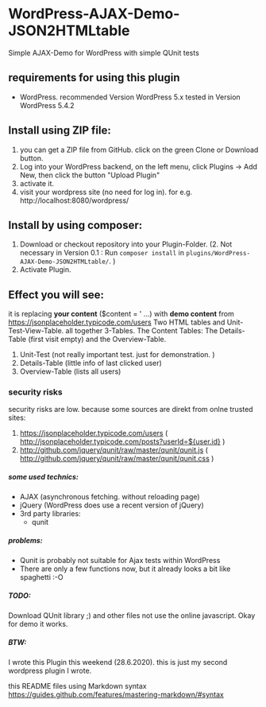 # WordPress-AJAX-Demo-JSON2HTMLtable
Simple AJAX-Demo for WordPress with simple QUnit tests

## requirements for using this plugin
* WordPress. recommended Version WordPress 5.x 
tested in Version WordPress 5.4.2

## Install using ZIP file:
1. you can get a ZIP file from GitHub. click on the green Clone or Download button.
1. Log into your WordPress backend, on the left menu, 
click Plugins -> Add New, then click the button "Upload Plugin" 
1. activate it.
1. visit your wordpress site (no need for log in). for e.g. http://localhost:8080/wordpress/

## Install by using composer:

1. Download or checkout repository into your Plugin-Folder.
(2. Not necessary in Version 0.1 :
   Run `composer install` in `plugins/WordPress-AJAX-Demo-JSON2HTMLtable/`. )
1. Activate Plugin.


## Effect you will see:
it is replacing **your content** ($content = ' ...) with **demo content** from https://jsonplaceholder.typicode.com/users
Two HTML tables and Unit-Test-View-Table. all together 3-Tables. 
The Content Tables: The Details-Table (first visit empty) and the Overview-Table.
1. Unit-Test (not really important test. just for demonstration. )
1. Details-Table (little info of last clicked user)
1. Overview-Table (lists all users)

### security risks
security risks are low. because
some sources are direkt from onlne trusted sites:
1. https://jsonplaceholder.typicode.com/users ( http://jsonplaceholder.typicode.com/posts?userId=${user.id} )
1. http://github.com/jquery/qunit/raw/master/qunit/qunit.js ( http://github.com/jquery/qunit/raw/master/qunit/qunit.css )

##### some used technics:
* AJAX (asynchronous fetching. without reloading page)
* jQuery (WordPress does use a recent version of jQuery)
* 3rd party libraries:
  * qunit
  
##### problems:
* Qunit is probably not suitable for Ajax tests within WordPress
* There are only a few functions now, but it already looks a bit like spaghetti :-O

##### TODO:
Download QUnit library ;) and other files not use the online javascript.
Okay for demo it works.
  
##### BTW:
I wrote this Plugin this weekend (28.6.2020). this is just my second wordpress plugin I wrote.

this README files using Markdown syntax https://guides.github.com/features/mastering-markdown/#syntax
